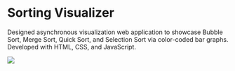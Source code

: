# Sorting Visualizer
Designed asynchronous visualization web application to showcase Bubble Sort, Merge Sort, Quick Sort, and
Selection Sort via color-coded bar graphs. Developed with HTML, CSS, and JavaScript.

![](https://i.gyazo.com/e6d6e84f7d16b5e27e60b7b10739aa4e.png)
